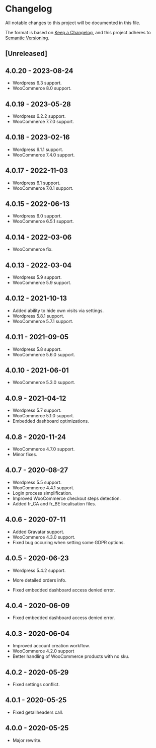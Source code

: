 # Changelog

All notable changes to this project will be documented in this file.

The format is based on [Keep a Changelog](https://keepachangelog.com/en/1.0.0/),
and this project adheres to [Semantic Versioning](https://semver.org/spec/v2.0.0.html).

## [Unreleased]

## 4.0.20 - 2023-08-24

- Wordpress 6.3 support.
- WooCommerce 8.0 support.

## 4.0.19 - 2023-05-28

- Wordpress 6.2.2 support.
- WooCommerce 7.7.0 support.

## 4.0.18 - 2023-02-16

- Wordpress 6.1.1 support.
- WooCommerce 7.4.0 support.


## 4.0.17 - 2022-11-03

- Wordpress 6.1 support.
- WooCommerce 7.0.1 support.


## 4.0.15 - 2022-06-13

- Wordpress 6.0 support.
- WooCommerce 6.5.1 support.


## 4.0.14 - 2022-03-06

- WooCommerce fix.


## 4.0.13 - 2022-03-04

- Wordpress 5.9 support.
- WooCommerce 5.9 support.


## 4.0.12 - 2021-10-13

- Added ability to hide own visits via settings.
- Wordpress 5.8.1 support.
- WooCommerce 5.7.1 support.

## 4.0.11 - 2021-09-05

- Wordpress 5.8 support.
- WooCommerce 5.6.0 support.

## 4.0.10 - 2021-06-01

- WooCommerce 5.3.0 support.

## 4.0.9 - 2021-04-12

- Wordpress 5.7 support.
- WooCommerce 5.1.0 support.
- Embedded dashboard optimizations.

## 4.0.8 - 2020-11-24

- WooCommerce 4.7.0 support.
- Minor fixes.

## 4.0.7 - 2020-08-27

- Wordpress 5.5 support.
- WooCommerce 4.4.1 support.
- Login process simplification. 
- Improved WooCommerce checkout steps detection. 
- Added fr_CA and fr_BE localisation files.

## 4.0.6 - 2020-07-11

- Added Gravatar support.
- WooCommerce 4.3.0 support.
- Fixed bug occuring when setting some GDPR options.

## 4.0.5 - 2020-06-23

- Wordpress 5.4.2 support.
- More detailed orders info.

- Fixed embedded dashboard access denied error.

## 4.0.4 - 2020-06-09

- Fixed embedded dashboard access denied error.

## 4.0.3 - 2020-06-04

- Improved account creation workflow.
- WooCommerce 4.2.0 support
- Better handling of WooCommerce products with no sku.

## 4.0.2 - 2020-05-29
- Fixed settings conflict.

## 4.0.1 - 2020-05-25
- Fixed getallheaders call.

## 4.0.0 - 2020-05-25

- Major rewrite.